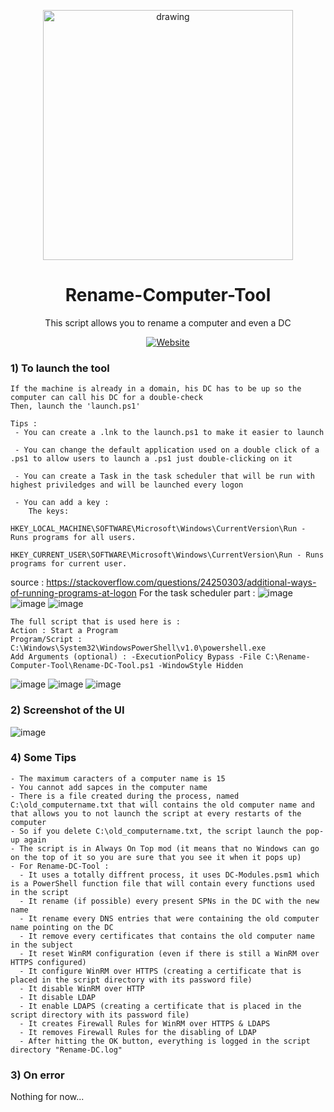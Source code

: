 <p align="center">
    <img src="https://github.com/SentinelSamuel/Rename-Computer-Tool/blob/main/Pictures/SentinelOne.png" alt="drawing" style="width:400px;">
</p>

<div align="center">
    <h1>
        Rename-Computer-Tool
    </h1>
</div>


<p align="center">
         This script allows you to rename a computer and even a DC<br/>
</p>

<div align="center">
    <a href="https://fr.sentinelone.com/"><img src="https://img.shields.io/badge/Website-SentinelOne-6100FF?labelColor=FFFFFF&style=flat&link=https://fr.sentinelone.com/" alt="Website" /></a>
</div>

### 1) To launch the tool
```
If the machine is already in a domain, his DC has to be up so the computer can call his DC for a double-check
Then, launch the 'launch.ps1'

Tips :
 - You can create a .lnk to the launch.ps1 to make it easier to launch

 - You can change the default application used on a double click of a .ps1 to allow users to launch a .ps1 just double-clicking on it

 - You can create a Task in the task scheduler that will be run with highest priviledges and will be launched every logon

 - You can add a key : 
    The keys:
        HKEY_LOCAL_MACHINE\SOFTWARE\Microsoft\Windows\CurrentVersion\Run - Runs programs for all users.
        HKEY_CURRENT_USER\SOFTWARE\Microsoft\Windows\CurrentVersion\Run - Runs programs for current user.
```
source : https://stackoverflow.com/questions/24250303/additional-ways-of-running-programs-at-logon
</b>
For the task scheduler part : 
![image](https://github.com/SentinelSamuel/Rename-Computer-Tool/blob/main/Pictures/TaskScheduler-1.png)
![image](https://github.com/SentinelSamuel/Rename-Computer-Tool/blob/main/Pictures/TaskScheduler-2.png)
![image](https://github.com/SentinelSamuel/Rename-Computer-Tool/blob/main/Pictures/TaskScheduler-3.png)
```
The full script that is used here is :
Action : Start a Program
Program/Script : C:\Windows\System32\WindowsPowerShell\v1.0\powershell.exe
Add Arguments (optional) : -ExecutionPolicy Bypass -File C:\Rename-Computer-Tool\Rename-DC-Tool.ps1 -WindowStyle Hidden
```
![image](https://github.com/SentinelSamuel/Rename-Computer-Tool/blob/main/Pictures/TaskScheduler-4.png)
![image](https://github.com/SentinelSamuel/Rename-Computer-Tool/blob/main/Pictures/TaskScheduler-5.png)
![image](https://github.com/SentinelSamuel/Rename-Computer-Tool/blob/main/Pictures/TaskScheduler-6.png)
</b>

### 2) Screenshot of the UI 

![image](https://github.com/SentinelSamuel/Rename-Computer-Tool/blob/main/Pictures/PowerShell-App.png)

### 4) Some Tips
```
- The maximum caracters of a computer name is 15
- You cannot add sapces in the computer name
- There is a file created during the process, named C:\old_computername.txt that will contains the old computer name and that allows you to not launch the script at every restarts of the computer
- So if you delete C:\old_computername.txt, the script launch the pop-up again
- The script is in Always On Top mod (it means that no Windows can go on the top of it so you are sure that you see it when it pops up)
- For Rename-DC-Tool : 
  - It uses a totally diffrent process, it uses DC-Modules.psm1 which is a PowerShell function file that will contain every functions used in the script
  - It rename (if possible) every present SPNs in the DC with the new name
  - It rename every DNS entries that were containing the old computer name pointing on the DC
  - It remove every certificates that contains the old computer name in the subject
  - It reset WinRM configuration (even if there is still a WinRM over HTTPS configured)
  - It configure WinRM over HTTPS (creating a certificate that is placed in the script directory with its password file)
  - It disable WinRM over HTTP 
  - It disable LDAP
  - It enable LDAPS (creating a certificate that is placed in the script directory with its password file)
  - It creates Firewall Rules for WinRM over HTTPS & LDAPS
  - It removes Firewall Rules for the disabling of LDAP
  - After hitting the OK button, everything is logged in the script directory "Rename-DC.log"
```

### 3) On error
Nothing for now...


